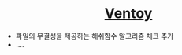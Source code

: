 <h1 align="center">
  <a href=https://www.ventoy.net/>Ventoy</a>
</h1>

* 파일의 무결성을 제공하는 해쉬함수 알고리즘 체크 추가
* ....